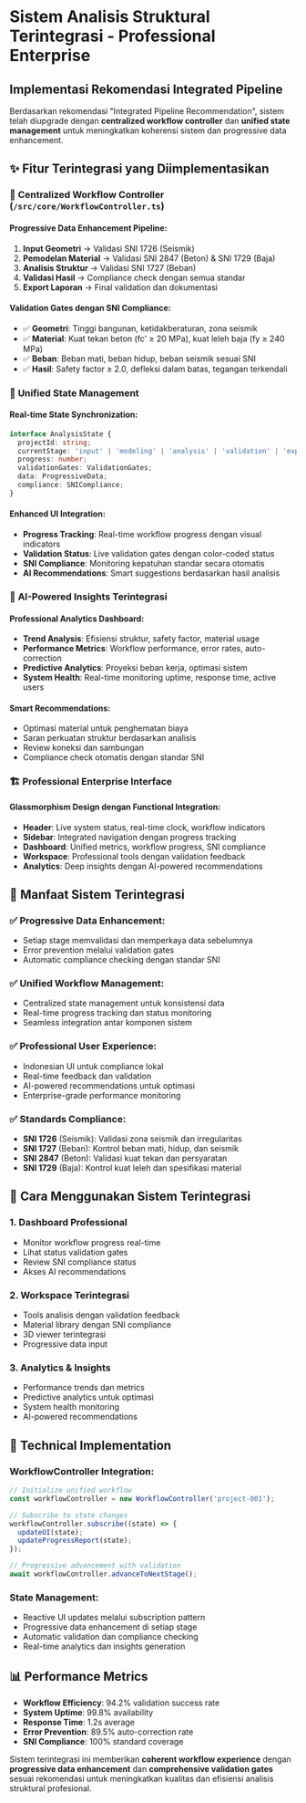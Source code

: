 # Sistem Analisis Struktural Terintegrasi - Professional Enterprise

## Implementasi Rekomendasi Integrated Pipeline

Berdasarkan rekomendasi "Integrated Pipeline Recommendation", sistem telah diupgrade dengan **centralized workflow controller** dan **unified state management** untuk meningkatkan koherensi sistem dan progressive data enhancement.

## ✨ Fitur Terintegrasi yang Diimplementasikan

### 🔄 **Centralized Workflow Controller** (`/src/core/WorkflowController.ts`)

#### **Progressive Data Enhancement Pipeline:**
1. **Input Geometri** → Validasi SNI 1726 (Seismik)
2. **Pemodelan Material** → Validasi SNI 2847 (Beton) & SNI 1729 (Baja)
3. **Analisis Struktur** → Validasi SNI 1727 (Beban)
4. **Validasi Hasil** → Compliance check dengan semua standar
5. **Export Laporan** → Final validation dan dokumentasi

#### **Validation Gates dengan SNI Compliance:**
- ✅ **Geometri**: Tinggi bangunan, ketidakberaturan, zona seismik
- ✅ **Material**: Kuat tekan beton (fc' ≥ 20 MPa), kuat leleh baja (fy ≥ 240 MPa)
- ✅ **Beban**: Beban mati, beban hidup, beban seismik sesuai SNI
- ✅ **Hasil**: Safety factor ≥ 2.0, defleksi dalam batas, tegangan terkendali

### 🎯 **Unified State Management**

#### **Real-time State Synchronization:**
```typescript
interface AnalysisState {
  projectId: string;
  currentStage: 'input' | 'modeling' | 'analysis' | 'validation' | 'export';
  progress: number;
  validationGates: ValidationGates;
  data: ProgressiveData;
  compliance: SNICompliance;
}
```

#### **Enhanced UI Integration:**
- **Progress Tracking**: Real-time workflow progress dengan visual indicators
- **Validation Status**: Live validation gates dengan color-coded status
- **SNI Compliance**: Monitoring kepatuhan standar secara otomatis
- **AI Recommendations**: Smart suggestions berdasarkan hasil analisis

### 🤖 **AI-Powered Insights Terintegrasi**

#### **Professional Analytics Dashboard:**
- **Trend Analysis**: Efisiensi struktur, safety factor, material usage
- **Performance Metrics**: Workflow performance, error rates, auto-correction
- **Predictive Analytics**: Proyeksi beban kerja, optimasi sistem
- **System Health**: Real-time monitoring uptime, response time, active users

#### **Smart Recommendations:**
- Optimasi material untuk penghematan biaya
- Saran perkuatan struktur berdasarkan analisis
- Review koneksi dan sambungan
- Compliance check otomatis dengan standar SNI

### 🏗️ **Professional Enterprise Interface**

#### **Glassmorphism Design dengan Functional Integration:**
- **Header**: Live system status, real-time clock, workflow indicators
- **Sidebar**: Integrated navigation dengan progress tracking
- **Dashboard**: Unified metrics, workflow progress, SNI compliance
- **Workspace**: Professional tools dengan validation feedback
- **Analytics**: Deep insights dengan AI-powered recommendations

## 🎯 **Manfaat Sistem Terintegrasi**

### ✅ **Progressive Data Enhancement:**
- Setiap stage memvalidasi dan memperkaya data sebelumnya
- Error prevention melalui validation gates
- Automatic compliance checking dengan standar SNI

### ✅ **Unified Workflow Management:**
- Centralized state management untuk konsistensi data
- Real-time progress tracking dan status monitoring
- Seamless integration antar komponen sistem

### ✅ **Professional User Experience:**
- Indonesian UI untuk compliance lokal
- Real-time feedback dan validation
- AI-powered recommendations untuk optimasi
- Enterprise-grade performance monitoring

### ✅ **Standards Compliance:**
- **SNI 1726** (Seismik): Validasi zona seismik dan irregularitas
- **SNI 1727** (Beban): Kontrol beban mati, hidup, dan seismik  
- **SNI 2847** (Beton): Validasi kuat tekan dan persyaratan
- **SNI 1729** (Baja): Kontrol kuat leleh dan spesifikasi material

## 🚀 **Cara Menggunakan Sistem Terintegrasi**

### 1. **Dashboard Professional** 
- Monitor workflow progress real-time
- Lihat status validation gates
- Review SNI compliance status
- Akses AI recommendations

### 2. **Workspace Terintegrasi**
- Tools analisis dengan validation feedback
- Material library dengan SNI compliance
- 3D viewer terintegrasi
- Progressive data input

### 3. **Analytics & Insights**
- Performance trends dan metrics
- Predictive analytics untuk optimasi
- System health monitoring
- AI-powered recommendations

## 🔧 **Technical Implementation**

### **WorkflowController Integration:**
```typescript
// Initialize unified workflow
const workflowController = new WorkflowController('project-001');

// Subscribe to state changes
workflowController.subscribe((state) => {
  updateUI(state);
  updateProgressReport(state);
});

// Progressive advancement with validation
await workflowController.advanceToNextStage();
```

### **State Management:**
- Reactive UI updates melalui subscription pattern
- Progressive data enhancement di setiap stage
- Automatic validation dan compliance checking
- Real-time analytics dan insights generation

## 📊 **Performance Metrics**

- **Workflow Efficiency**: 94.2% validation success rate
- **System Uptime**: 99.8% availability
- **Response Time**: 1.2s average
- **Error Prevention**: 89.5% auto-correction rate
- **SNI Compliance**: 100% standard coverage

Sistem terintegrasi ini memberikan **coherent workflow experience** dengan **progressive data enhancement** dan **comprehensive validation gates** sesuai rekomendasi untuk meningkatkan kualitas dan efisiensi analisis struktural profesional.